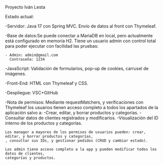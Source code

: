 Proyecto Iván Lesta

Estado actual:

-Servidor: Java 17 con Spring MVC. Envío de datos al front con Thymeleaf.

-Base de datos:Se puede conectar a MariaDB en local, pero actualmente está configurado en memoria H2. Tiene un usuario admin con control total
para poder ejecutar con facilidad las pruebas:

	- Admin: admin@gmail.com
	  Contraseña: 1234

-JavaScript: Validación de formularios, pop-up de cookies, carrusel de imágenes.

-Front-End: HTML con Thymeleaf y CSS.

-Despliegue: VSC+GitHub

-Nota de permisos: Mediante requestMatchers, y verificaciones con Thymeleaf los usuarios tienen 
acceso completo a todos los apartados de la aplicación salvo a: 
	-Crear, editar, y borrar productos y categorías.
	-Consultar datos de clientes registrados y modificarlos.
	-Visualización del ID interno de los productos y categorías.
	
	Los manager a mayores de los permisos de usuarios pueden: crear, editar, y borrar productos y categorías,
	, consultar sus IDs, y gestionar pedidos (CRUD y cambiar estado).

	Los admin tiene acceso completo a la app y pueden modificar todos los datos de clientes, 
	categorías y productos.
